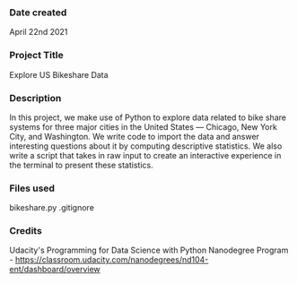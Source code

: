 ### Date created
April 22nd 2021

### Project Title
Explore US Bikeshare Data

### Description
In this project, we make use of Python to explore data related to bike share
systems for three major cities in the United States — Chicago, New York City, and Washington.
We write code to import the data and answer interesting questions about it by computing
descriptive statistics. We also write a script that takes in raw input to create an interactive
experience in the terminal to present these statistics.

### Files used
bikeshare.py
.gitignore

### Credits
Udacity's Programming for Data Science with Python Nanodegree Program - https://classroom.udacity.com/nanodegrees/nd104-ent/dashboard/overview

